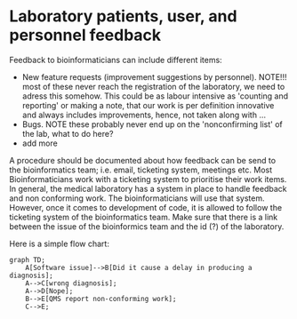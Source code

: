 # Laboratory patients, user, and personnel feedback

Feedback to bioinformaticians can include different items:

- New feature requests (improvement suggestions by personnel). NOTE!!! most of these never reach the registration of the laboratory, we need to adress this somehow. This could be as labour intensive as 'counting and reporting' or making a note, that our work is per definition innovative and always includes improvements, hence, not taken along with ...
- Bugs. NOTE these probably never end up on the 'nonconfirming list' of the lab, what to do here?
- add more

A procedure should be documented about how feedback can be send to the bioinformatics team; i.e. email, ticketing system, meetings etc.
Most Bioinformaticians work with a ticketing system to prioritise their work items.
In general, the medical laboratory has a system in place to handle feedback and non conforming work. The bioinformaticians will use that system. However, once it comes to development of code, it is allowed to follow the ticketing system of the bioinformatics team. Make sure that there is a link between the issue of the bioinformics team and the id (?) of the laboratory.

Here is a simple flow chart:

```mermaid
graph TD;
    A[Software issue]-->B[Did it cause a delay in producing a diagnosis];
    A-->C[wrong diagnosis];
    A-->D[Nope];
    B-->E[QMS report non-conforming work];
    C-->E;
```

